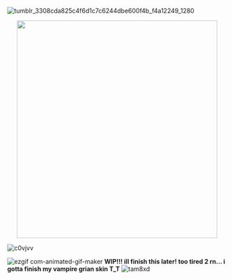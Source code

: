 ![tumblr_3308cda825c4f6d1c7c6244dbe600f4b_f4a12249_1280](https://github.com/TAURTlS/TAURTlS/assets/164212085/ab769d3c-4216-4ece-89bc-59f5f354b7f3)

<p align="center">
  <img width="460" height="500" src="https://i.imgur.com/d4N9PkP.png">
</p>

![c0vjvv](https://github.com/TAURTlS/TAURTlS/assets/164212085/231ecf21-832b-4092-abb2-b2aa6fe4db37)

![ezgif com-animated-gif-maker](https://github.com/TAURTlS/TAURTlS/assets/164212085/c9ea7eaf-9aa7-4781-a4c3-a675a0d55030)
**WIP!!! ill finish this later! too tired 2 rn... i gotta finish my vampire grian skin T_T**
![tam8xd](https://github.com/TAURTlS/TAURTlS/assets/164212085/b020f9a5-125a-4e4c-9281-c4950549eb9c)
